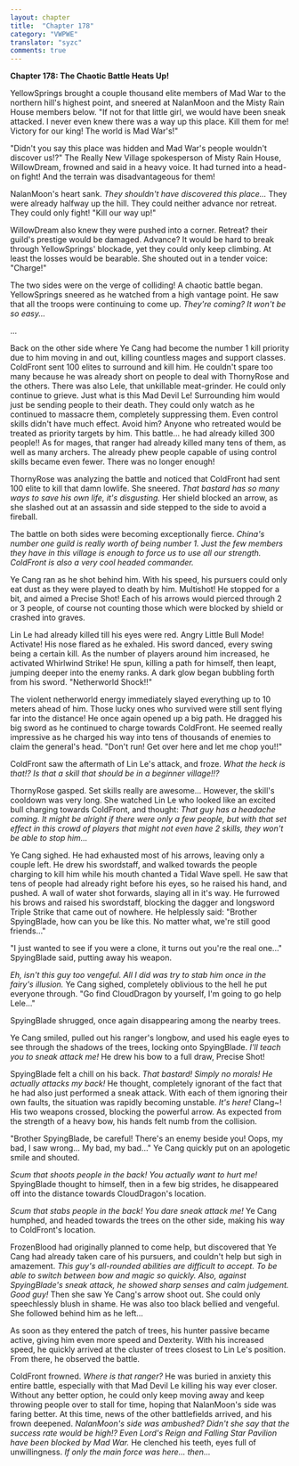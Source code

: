 ```yaml
---
layout: chapter
title:  "Chapter 178"
category: "VWPWE"
translator: "syzc"
comments: true
---
```


**Chapter 178: The Chaotic Battle Heats Up!**

YellowSprings brought a couple thousand elite members of Mad War to the northern hill's highest point, and sneered at NalanMoon and the Misty Rain House members below. "If not for that little girl, we would have been sneak attacked. I never even knew there was a way up this place. Kill them for me! Victory for our king! The world is Mad War's!"

"Didn't you say this place was hidden and Mad War's people wouldn't discover us!?" The Really New Village spokesperson of Misty Rain House, WillowDream, frowned and said in a heavy voice. It had turned into a head-on fight! And the terrain was disadvantageous for them!

NalanMoon's heart sank. *They shouldn't have discovered this place...* They were already halfway up the hill. They could neither advance nor retreat. They could only fight! "Kill our way up!"

WillowDream also knew they were pushed into a corner. Retreat? their guild's prestige would be damaged. Advance? It would be hard to break through YellowSprings' blockade, yet they could only keep climbing. At least the losses would be bearable. She shouted out in a tender voice: "Charge!"

The two sides were on the verge of colliding! A chaotic battle began. YellowSprings sneered as he watched from a high vantage point. He saw that all the troops were continuing to come up. *They're coming? It won't be so easy...*

...

Back on the other side where Ye Cang had become the number 1 kill priority due to him moving in and out, killing countless mages and support classes. ColdFront sent 100 elites to surround and kill him. He couldn't spare too many because he was already short on people to deal with ThornyRose and the others. There was also Lele, that unkillable meat-grinder. He could only continue to grieve. Just what is this Mad Devil Le! Surrounding him would just be sending people to their death. They could only watch as he continued to massacre them, completely suppressing them. Even control skills didn't have much effect. Avoid him? Anyone who retreated would be treated as priority targets by him. This battle... he had already killed 300 people!! As for mages, that ranger had already killed many tens of them, as well as many archers. The already phew people capable of using control skills became even fewer. There was no longer enough!

ThornyRose was analyzing the battle and noticed that ColdFront had sent 100 elite to kill that damn lowlife. She sneered. *That bastard has so many ways to save his own life, it's disgusting.* Her shield blocked an arrow, as she slashed out at an assassin and side stepped to the side to avoid a fireball.

The battle on both sides were becoming exceptionally fierce. *China's number one guild is really worth of being number 1. Just the few members they have in this village is enough to force us to use all our strength. ColdFront is also a very cool headed commander.*

Ye Cang ran as he shot behind him. With his speed, his pursuers could only eat dust as they were played to death by him. Multishot! He stopped for a bit, and aimed a Precise Shot! Each of his arrows would pierced through 2 or 3 people, of course not counting those which were blocked by shield or crashed into graves.

Lin Le had already killed till his eyes were red. Angry Little Bull Mode! Activate! His nose flared as he exhaled. His sword danced, every swing being a certain kill. As the number of players around him increased, he activated Whirlwind Strike! He spun, killing a path for himself, then leapt, jumping deeper into the enemy ranks. A dark glow began bubbling forth from his sword. "Netherworld Shock!!"

The violent netherworld energy immediately slayed everything up to 10 meters ahead of him. Those lucky ones who survived were still sent flying far into the distance! He once again opened up a big path. He dragged his big sword as he continued to charge towards ColdFront. He seemed really impressive as he charged his way into tens of thousands of enemies to claim the general's head. "Don't run! Get over here and let me chop you!!"

ColdFront saw the aftermath of Lin Le's attack, and froze. *What the heck is that!? Is that a skill that should be in a beginner village!!?*

ThornyRose gasped. Set skills really are awesome... However, the skill's cooldown was very long. She watched Lin Le who looked like an excited bull charging towards ColdFront, and thought: *That guy has a headache coming. It might be alright if there were only a few people, but with that set effect in this crowd of players that might not even have 2 skills, they won't be able to stop him...*

Ye Cang sighed. He had exhausted most of his arrows, leaving only a couple left. He drew his swordstaff, and walked towards the people charging to kill him while his mouth chanted a Tidal Wave spell. He saw that tens of people had already right before his eyes, so he raised his hand, and pushed. A wall of water shot forwards, slaying all in it's way. He furrowed his brows and raised his swordstaff, blocking the dagger and longsword Triple Strike that came out of nowhere. He helplessly said: "Brother SpyingBlade, how can you be like this. No matter what, we're still good friends..."

"I just wanted to see if you were a clone, it turns out you're the real one..." SpyingBlade said, putting away his weapon.

*Eh, isn't this guy too vengeful. All I did was try to stab him once in the fairy's illusion.* Ye Cang sighed, completely oblivious to the hell he put everyone through. "Go find CloudDragon by yourself, I'm going to go help Lele..."

SpyingBlade shrugged, once again disappearing among the nearby trees.

Ye Cang smiled, pulled out his ranger's longbow, and used his eagle eyes to see through the shadows of the trees, locking onto SpyingBlade. *I'll teach you to sneak attack me!* He drew his bow to a full draw, Precise Shot!

SpyingBlade felt a chill on his back. *That bastard! Simply no morals! He actually attacks my back!* He thought, completely ignorant of the fact that he had also just performed a sneak attack. With each of them ignoring their own faults, the situation was rapidly becoming unstable. *It's here!* Clang~! His two weapons crossed, blocking the powerful arrow. As expected from the strength of a heavy bow, his hands felt numb from the collision.

"Brother SpyingBlade, be careful! There's an enemy beside you! Oops, my bad, I saw wrong... My bad, my bad..." Ye Cang quickly put on an apologetic smile and shouted.

*Scum that shoots people in the back! You actually want to hurt me!* SpyingBlade thought to himself, then in a few big strides, he disappeared off into the distance towards CloudDragon's location.

*Scum that stabs people in the back! You dare sneak attack me!* Ye Cang humphed, and headed towards the trees on the other side, making his way to ColdFront's location.

FrozenBlood had originally planned to come help, but discovered that Ye Cang had already taken care of his pursuers, and couldn't help but sigh in amazement. *This guy's all-rounded abilities are difficult to accept. To be able to switch between bow and magic so quickly. Also, against SpyingBlade's sneak attack, he showed sharp senses and calm judgement. Good guy!* Then she saw Ye Cang's arrow shoot out. She could only speechlessly blush in shame. He was also too black bellied and vengeful. She followed behind him as he left...

As soon as they entered the patch of trees, his hunter passive became active, giving him even more speed and Dexterity. With his increased speed, he quickly arrived at the cluster of trees closest to Lin Le's position. From there, he observed the battle.

ColdFront frowned. *Where is that ranger?* He was buried in anxiety this entire battle, especially with that Mad Devil Le killing his way ever closer. Without any better option, he could only keep moving away and keep throwing people over to stall for time, hoping that NalanMoon's side was faring better. At this time, news of the other battlefields arrived, and his frown deepened. *NalanMoon's side was ambushed? Didn't she say that the success rate would be high!? Even Lord's Reign and Falling Star Pavilion have been blocked by Mad War.* He clenched his teeth, eyes full of unwillingness. *If only the main force was here... then...*
